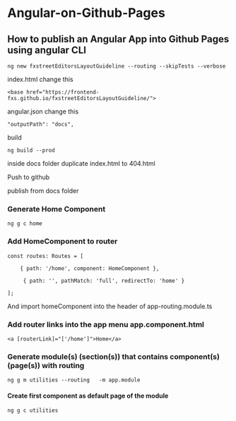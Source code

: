 # Angular-on-Github-Pages
## How to publish an Angular App into Github Pages using angular CLI

    ng new fxstreetEditorsLayoutGuideline --routing --skipTests --verbose

index.html change this

    <base href="https://frontend-fxs.github.io/fxstreetEditorsLayoutGuideline/">
    
angular.json change this

    "outputPath": "docs",
   
build

    ng build --prod

inside docs folder duplicate  index.html  to 404.html

Push to github

publish from docs folder

### Generate Home Component

    ng g c home
    
### Add HomeComponent to router
    
    const routes: Routes = [
    
        { path: '/home', component: HomeComponent },
        
         { path: '', pathMatch: 'full', redirectTo: 'home' }
         
    ];
 And import homeComponent into the  header of  app-routing.module.ts
 
 ### Add router links into the app menu app.component.html
 
    <a [routerLink]="['/home']">Home</a>

### Generate module(s) (section(s)) that contains component(s) (page(s)) with routing

    ng g m utilities --routing   -m app.module
    
#### Create first component as default page of the module

    ng g c utilities
